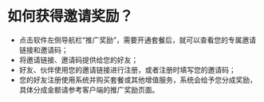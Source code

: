 # 如何获得邀请奖励？

* 点击软件左侧导航栏“推广奖励”，需要开通套餐后，就可以查看您的专属邀请链接和邀请码；
* 将邀请链接、邀请码提供给您的好友；
* 好友、伙伴使用您的邀请链接进行注册，或者注册时填写您的邀请码；​​
* 您的好友注册使用系统并购买套餐或其他增值服务，系统会给予您分成奖励，具体分成金额请参考客户端的推广奖励页面。
